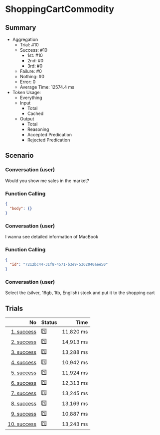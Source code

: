 # ShoppingCartCommodity
## Summary
  - Aggregation
    - Trial: #10
    - Success: #10
      - 1st: #10
      - 2nd: #0
      - 3rd: #0
    - Failure: #0
    - Nothing: #0
    - Error: 0
    - Average Time: 12574.4 ms
  - Token Usage:
    - Everything
    - Input
      - Total
      - Cached
    - Output
      - Total
      - Reasoning
      - Accepted Predication
      - Rejected Predication

## Scenario
### Conversation (user)
Would you show me sales in the market?

### Function Calling
```json
{
  "body": {}
}
```

### Conversation (user)
I wanna see detailed information of MacBook

### Function Calling
```json
{
  "id": "7212bc44-31f8-4571-b3e9-5362040aee50"
}
```

### Conversation (user)
Select the (silver, 16gb, 1tb, English) stock and put it to the shopping cart

## Trials
No | Status | Time
---:|:-------|------:
[1. success](./trials/1.success.json) | 1️⃣ | 11,820 ms
[2. success](./trials/2.success.json) | 1️⃣ | 14,913 ms
[3. success](./trials/3.success.json) | 1️⃣ | 13,288 ms
[4. success](./trials/4.success.json) | 1️⃣ | 10,942 ms
[5. success](./trials/5.success.json) | 1️⃣ | 11,924 ms
[6. success](./trials/6.success.json) | 1️⃣ | 12,313 ms
[7. success](./trials/7.success.json) | 1️⃣ | 13,245 ms
[8. success](./trials/8.success.json) | 1️⃣ | 13,169 ms
[9. success](./trials/9.success.json) | 1️⃣ | 10,887 ms
[10. success](./trials/10.success.json) | 1️⃣ | 13,243 ms